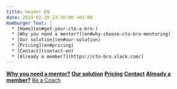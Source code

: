 ```yaml
---
title: Header EN
date: 2019-02-20 23:56:00 +01:00
Hamburger Text: |
  * [Home](en#get-your-cto-a-bro-)
  * [Why you need a mentor?](en#why-choose-cto-bro-mentoring)
  * [Our solution](en#our-solution)
  * [Pricing](en#pricing)
  * [Contact](contact-en)
  * [Already a member?](https://cto-bro.slack.com/)
---
```


__[Why you need a mentor?](en#)__ __[Our solution](en#our-solution)__ __[Pricing](en#pricing)__ __[Contact](contact-en)__ __[Already a member?](https://cto-bro.slack.com/)__ 
<a href="coach-en">Be a Coach</a>